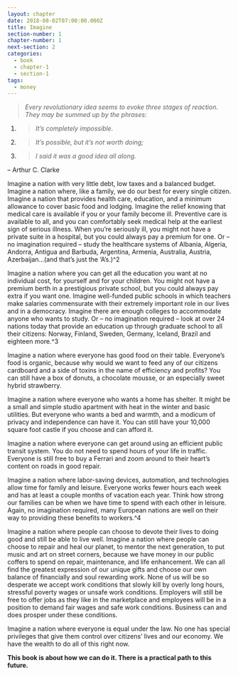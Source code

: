 ```yaml
---
layout: chapter
date: 2018-08-02T07:00:00.000Z
title: Imagine
section-number: 1
chapter-number: 1
next-section: 2
categories:
  - book
  - chapter-1
  - section-1
tags:
  - money
---
```

> _Every revolutionary idea seems to evoke three stages of reaction. They may
> be summed up by the phrases:_

1. > _It’s completely impossible._
2. > _It’s possible, but it’s not worth doing;_
3. > _I said it was a good idea all along._

– Arthur C. Clarke

Imagine a nation with very little debt, low taxes and a balanced
budget. Imagine a nation where, like a family, we do our best for
every single citizen. Imagine a nation that provides health care,
education, and a minimum allowance to cover basic food and
lodging. Imagine the relief knowing that medical care is available
if you or your family become ill. Preventive care is available to
all, and you can comfortably seek medical help at the earliest sign
of serious illness. When you’re seriously ill, you might not have a
private suite in a hospital, but you could always pay a premium for
one. Or – no imagination required – study the healthcare systems of
Albania, Algeria, Andorra, Antigua and Barbuda, Argentina, Armenia,
Australia, Austria, Azerbaijan...(and that’s just the ‘A’s.)^2

Imagine a nation where you can get all the education you want at
no individual cost, for yourself and for your children. You might not
have a premium berth in a prestigious private school, but you could
always pay extra if you want one. Imagine well-funded public schools
in which teachers make salaries commensurate with their extremely
important role in our lives and in a democracy. Imagine there are
enough colleges to accommodate anyone who wants to study. Or –
no imagination required – look at over 24 nations today that provide
an education up through graduate school to all their citizens: Norway,
Finland, Sweden, Germany, Iceland, Brazil and eighteen more.^3

Imagine a nation where everyone has good food on their table.
Everyone’s food is organic, because why would we want to feed any of
our citizens cardboard and a side of toxins in the name of efficiency
and profits? You can still have a box of donuts, a chocolate mousse, or
an especially sweet hybrid strawberry.

Imagine a nation where everyone who wants a home has shelter. It
might be a small and simple studio apartment with heat in the winter
and basic utilities. But everyone who wants a bed and warmth, and a
modicum of privacy and independence can have it. You can still have
your 10,000 square foot castle if you choose and can afford it.

Imagine a nation where everyone can get around using an efficient
public transit system. You do not need to spend hours of your life in
traffic. Everyone is still free to buy a Ferrari and zoom around to their
heart’s content on roads in good repair.

Imagine a nation where labor-saving devices, automation, and
technologies allow time for family and leisure. Everyone works fewer
hours each week and has at least a couple months of vacation each
year. Think how strong our families can be when we have time to
spend with each other in leisure. Again, no imagination required,
many European nations are well on their way to providing these
benefits to workers.^4

Imagine a nation where people can choose to devote their lives to
doing good and still be able to live well. Imagine a nation where
people can choose to repair and heal our planet, to mentor the next
generation, to put music and art on street corners, because we have
money in our public coffers to spend on repair, maintenance, and life
enhancement. We can all find the greatest expression of our unique
gifts and choose our own balance of financially and soul rewarding
work. None of us will be so desperate we accept work conditions that
slowly kill by overly long hours, stressful poverty wages or unsafe
work conditions. Employers will still be free to offer jobs as they like
in the marketplace and employees will be in a position to demand fair
wages and safe work conditions. Business can and does prosper under
these conditions.

Imagine a nation where everyone is equal under the law. No one has
special privileges that give them control over citizens’ lives and our
economy. We have the wealth to do all of this right now.

**This book is about how we can do it. There is a practical path to
this future.**
